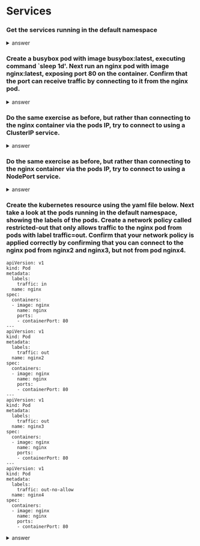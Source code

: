 # Services

### Get the services running in the default namespace
<details>
<summary>answer</summary>
<p>

```
$ k get svc
NAME         TYPE        CLUSTER-IP   EXTERNAL-IP   PORT(S)   AGE
kubernetes   ClusterIP   10.96.0.1    <none>        443/TCP   104s
```

</p>
</details>

### Create a busybox pod with image busybox:latest, executing command `sleep 1d'. Next run an nginx pod with image nginx:latest, exposing port 80 on the container. Confirm that the port can receive traffic by connecting to it from the nginx pod. 
<details>
<summary>answer</summary>
<p>

```
k run busybox --image=busybox --command -- sleep 1d
```

```
k run nginx --image=nginx --port 80
```

```
$ k get po -o wide
NAME           READY   STATUS        RESTARTS   AGE    IP          NODE     NOMINATED NODE   READINESS GATES
busybox        1/1     Running       0          30s    10.32.0.7   node01   <none>           <none>
nginx          1/1     Running       0          20s    10.32.0.8   node01   <none>           <none>
```

Let's see if we can connect to the nginx pod.
```
$ k exec -it busybox -- sh
```
```
busybox $ wget 10.32.0.8:80
Connecting to 10.32.0.8:80 (10.32.0.8:80)
saving to 'index.html'
index.html           100% |**********************************************************************************************|   612  0:00:00 ETA
'index.html' saved
```
```
busybox $ cat index.html
<!DOCTYPE html>
<html>
<head>
<title>Welcome to nginx!</title>
<style>
    body {
        width: 35em;
        margin: 0 auto;
        font-family: Tahoma, Verdana, Arial, sans-serif;
    }
</style>
</head>
<body>
<h1>Welcome to nginx!</h1>
<p>If you see this page, the nginx web server is successfully installed and
working. Further configuration is required.</p>

<p>For online documentation and support please refer to
<a href="http://nginx.org/">nginx.org</a>.<br/>
Commercial support is available at
<a href="http://nginx.com/">nginx.com</a>.</p>

<p><em>Thank you for using nginx.</em></p>
</body>
</html>
``` 

</p>
</details>

### Do the same exercise as before, but rather than connecting to the nginx container via the pods IP, try to connect to using a ClusterIP service.
<details>
<summary>answer</summary>
<p>

```
k run busybox --image=busybox --command -- sleep 1d
```

```
k run nginx --image=nginx --port 80
```

```
$ expose pod nginx --port=80 --name=nginx
service/nginx exposed
```
```
$ k get svc
NAME         TYPE        CLUSTER-IP      EXTERNAL-IP   PORT(S)   AGE
kubernetes   ClusterIP   10.96.0.1       <none>        443/TCP   8m49s
nginx        ClusterIP   10.99.214.196   <none>        80/TCP    2s
```

```
$ k exec -it busybox -- sh
```

```
busybox $ wget nginx:80
Connecting to nginx:80 (10.99.214.196:80)
saving to 'index.html'
index.html           100% |**********************************************************************************************|   612  0:00:00 ETA
'index.html' saved
```

</p>
</details>


### Do the same exercise as before, but rather than connecting to the nginx container via the pods IP, try to connect to using a NodePort service.
<details>
<summary>answer</summary>
<p>

```
k run busybox --image=busybox --command -- sleep 1d
```

```
k run nginx --image=nginx --port 80
```

```
$ k expose pod nginx --port=80 --type=NodePort
service/nginx exposed
```
```
$ k get node -o wide
NAME           STATUS   ROLES    AGE   VERSION   INTERNAL-IP   EXTERNAL-IP   OS-IMAGE             KERNEL-VERSION       CONTAINER-RUNTIME
controlplane   Ready    master   13m   v1.19.0   172.17.0.71   <none>        Ubuntu 18.04.5 LTS   4.15.0-122-generic   docker://19.3.13
node01         Ready    <none>   13m   v1.19.0   172.17.0.72   <none>        Ubuntu 18.04.5 LTS   4.15.0-122-generic   docker://19.3.13
```
```
$ k get svc
NAME         TYPE        CLUSTER-IP      EXTERNAL-IP   PORT(S)        AGE
kubernetes   ClusterIP   10.96.0.1       <none>        443/TCP        13m
nginx        NodePort    10.101.53.210   <none>        80:30583/TCP   36s
```

```
$ k exec -it busybox -- sh
```

```
busybox $ wget 172.17.0.72:30583
Connecting to 172.17.0.72:30583 (172.17.0.72:30583)
saving to 'index.html'
index.html           100% |**********************************************************************************************|   612  0:00:00 ETA
'index.html' saved
```

</p>
</details>


### Create the kubernetes resource using the yaml file below. Next take a look at the pods running in the default namespace, showing the labels of the pods. Create a network policy called restricted-out that only allows traffic to the nginx pod from pods with label traffic=out. Confirm that your network policy is applied correctly by confirming that you can connect to the nginx pod from nginx2 and nginx3, but not from pod nginx4.

```
apiVersion: v1
kind: Pod
metadata:
  labels:
    traffic: in
  name: nginx
spec:
  containers:
  - image: nginx
    name: nginx
    ports:
    - containerPort: 80
---
apiVersion: v1
kind: Pod
metadata:
  labels:
    traffic: out
  name: nginx2
spec:
  containers:
  - image: nginx
    name: nginx
    ports:
    - containerPort: 80
---
apiVersion: v1
kind: Pod
metadata:
  labels:
    traffic: out
  name: nginx3
spec:
  containers:
  - image: nginx
    name: nginx
    ports:
    - containerPort: 80
---
apiVersion: v1
kind: Pod
metadata:
  labels:
    traffic: out-no-allow
  name: nginx4
spec:
  containers:
  - image: nginx
    name: nginx
    ports:
    - containerPort: 80
```

<details>
<summary>answer</summary>
<p>

Let's check out the pods first.
```
$ k get pod -o wide
NAME     READY   STATUS    RESTARTS   AGE     IP         NODE             NOMINATED NODE   READINESS GATES
nginx    1/1     Running   0          6m46s   10.1.1.5   docker-desktop   <none>           <none>
nginx2   1/1     Running   0          6m46s   10.1.1.6   docker-desktop   <none>           <none>
nginx3   1/1     Running   0          6m46s   10.1.1.7   docker-desktop   <none>           <none>
nginx4   1/1     Running   0          4m5s    10.1.1.8   docker-desktop   <none>           <none>
```
Apply the network policy file and describe the network policy.
```
$ k describe netpol
Name:         restricted-out
Namespace:    default
Created on:   2021-01-16 10:56:13 +0100 CET
Labels:       <none>
Annotations:  <none>
Spec:
  PodSelector:     traffic=in
  Allowing ingress traffic:
    To Port: 80/TCP
    From:
      PodSelector: traffic=out
  Allowing egress traffic:
    To Port: <any> (traffic allowed to all ports)
    To: <any> (traffic not restricted by source)
  Policy Types: Ingress, Egress
```
We leave checking the correctness of the network policy as an exercise :)

</p>
</details>